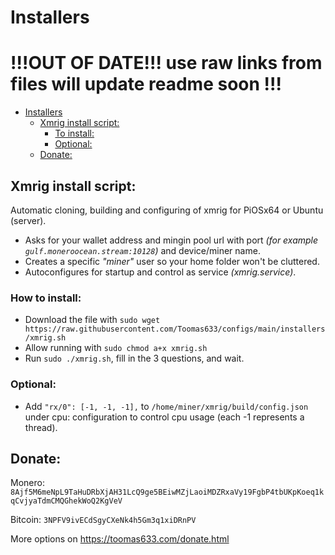 # Installers
# !!!OUT OF DATE!!! use raw links from files will update readme soon  !!!
- [Installers](#installers)
  * [Xmrig install script:](#xmrig-install-script)
    + [To install:](#to-install)
    + [Optional:](#optional)
  * [Donate:](#donate)

## Xmrig install script:
Automatic cloning, building and configuring of xmrig for PiOSx64 or Ubuntu (server).
* Asks for your wallet address and mingin pool url with port *(for example `gulf.moneroocean.stream:10128`)* and device/miner name.
* Creates a specific *"miner"* user so your home folder won't be cluttered.
* Autoconfigures for startup and control as service *(xmrig.service)*.
### How to install:
* Download the file with `sudo wget https://raw.githubusercontent.com/Toomas633/configs/main/installers/xmrig.sh`
* Allow running with `sudo chmod a+x xmrig.sh`
* Run `sudo ./xmrig.sh`, fill in the 3 questions, and wait.
### Optional:
* Add `"rx/0": [-1, -1, -1],` to `/home/miner/xmrig/build/config.json` under cpu: configuration to control cpu usage (each -1 represents a thread).
## Donate:
Monero: `8Ajf5M6meNpL9TaHuDRbXjAH31LcQ9ge5BEiwMZjLaoiMDZRxaVy19FgbP4tbUKpKoeq1kqCvjyaTdmCMQGhekWoQ2KgVeV`

Bitcoin: `3NPFV9ivECdSgyCXeNk4h5Gm3q1xiDRnPV`

More options on https://toomas633.com/donate.html

